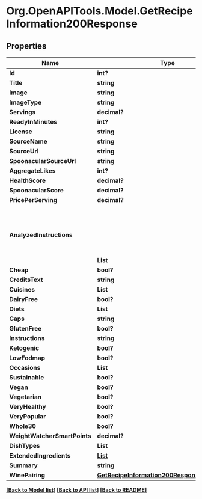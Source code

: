 # Org.OpenAPITools.Model.GetRecipeInformation200Response

## Properties

Name | Type | Description | Notes
------------ | ------------- | ------------- | -------------
**Id** | **int?** |  | 
**Title** | **string** |  | 
**Image** | **string** |  | 
**ImageType** | **string** |  | 
**Servings** | **decimal?** |  | 
**ReadyInMinutes** | **int?** |  | 
**License** | **string** |  | 
**SourceName** | **string** |  | 
**SourceUrl** | **string** |  | 
**SpoonacularSourceUrl** | **string** |  | 
**AggregateLikes** | **int?** |  | 
**HealthScore** | **decimal?** |  | 
**SpoonacularScore** | **decimal?** |  | 
**PricePerServing** | **decimal?** |  | 
**AnalyzedInstructions** | **List<Object>** |  | 
**Cheap** | **bool?** |  | 
**CreditsText** | **string** |  | 
**Cuisines** | **List<string>** |  | 
**DairyFree** | **bool?** |  | 
**Diets** | **List<string>** |  | 
**Gaps** | **string** |  | 
**GlutenFree** | **bool?** |  | 
**Instructions** | **string** |  | 
**Ketogenic** | **bool?** |  | 
**LowFodmap** | **bool?** |  | 
**Occasions** | **List<string>** |  | 
**Sustainable** | **bool?** |  | 
**Vegan** | **bool?** |  | 
**Vegetarian** | **bool?** |  | 
**VeryHealthy** | **bool?** |  | 
**VeryPopular** | **bool?** |  | 
**Whole30** | **bool?** |  | 
**WeightWatcherSmartPoints** | **decimal?** |  | 
**DishTypes** | **List<string>** |  | 
**ExtendedIngredients** | [**List<GetRecipeInformation200ResponseExtendedIngredientsInner>**](GetRecipeInformation200ResponseExtendedIngredientsInner.md) |  | 
**Summary** | **string** |  | 
**WinePairing** | [**GetRecipeInformation200ResponseWinePairing**](GetRecipeInformation200ResponseWinePairing.md) |  | 

[[Back to Model list]](../README.md#documentation-for-models) [[Back to API list]](../README.md#documentation-for-api-endpoints) [[Back to README]](../README.md)

